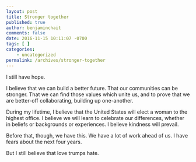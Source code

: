 ```yaml
---
layout: post
title: Stronger together
published: true
author: benjaminchait
comments: false
date: 2016-11-15 10:11:07 -0700
tags: [ ]
categories:
    - uncategorized
permalink: /archives/stronger-together
---
```

I still have hope.

I believe that we can build a better future. That our communities can be stronger. That we can find those values which unite us, and to prove that we are better-off collaborating, building up one-another.

During my lifetime, I believe that the United States will elect a woman to the highest office. I believe we will learn to celebrate our differences, whether in beliefs or backgrounds or experiences. I believe kindness will prevail.

Before that, though, we have this. We have a lot of work ahead of us. I have fears about the next four years.

But I still believe that love trumps hate.